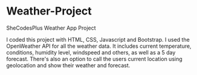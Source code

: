 # Weather-Project
SheCodesPlus Weather App Project

I coded this project with HTML, CSS, Javascript and Bootstrap. I used the OpenWeather API for all the weather data. It includes current temperature, conditions, humidity level, windspeed and others, as well as a 5 day forecast. 
There's also an option to call the users current location using geolocation and show their weather and forecast.
